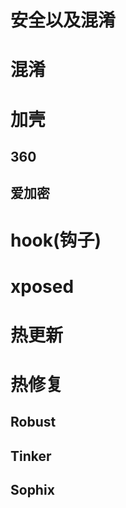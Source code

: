 # 安全以及混淆

#			混淆


#			加壳

##				360

##				爱加密

#			hook(钩子)

#			xposed

#			热更新

#			热修复

##				Robust

##				Tinker

##				Sophix
